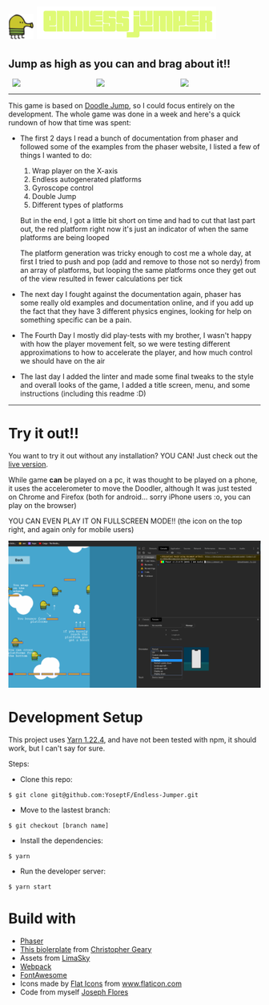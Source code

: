# ![Doodler](./src/images/Doodler.png) ![title](./src/images/title.png)

## Jump as high as you can and brag about it!!

<div class="imagesTop" style="display: flex; justify-content: space-around;">
<img src="https://i.imgur.com/aL0WyCE.png" width=30%>
<img src="https://i.imgur.com/6I1LT6w.png" width=30%>
<img src="https://i.imgur.com/R252kQU.png" width=30%>
</div>

---

This game is based on [Doodle Jump](https://apps.apple.com/us/app/doodle-jump-insanely-good/id456355158), so I could focus entirely on the development. The whole game was done in a week and here's a quick rundown of how that time was spent:
- The first 2 days I read a bunch of documentation from phaser and followed some of the examples from the phaser website, I listed a few of things I wanted to do:
  1. Wrap player on the X-axis
  2. Endless autogenerated platforms
  3. Gyroscope control
  4. Double Jump
  5. Different types of platforms
  
  But in the end, I got a little bit short on time and had to cut that last part out, the red platform right now it's just an indicator of when the same platforms are being looped

  The platform generation was tricky enough to cost me a whole day, at first I tried to push and pop (add and remove to those not so nerdy) from an array of platforms, but looping the same platforms once they get out of the view resulted in fewer calculations per tick

- The next day I fought against the documentation again, phaser has some really old examples and documentation online, and if you add up the fact that they have 3 different physics engines, looking for help on something specific can be a pain.
- The Fourth Day I mostly did play-tests with my brother, I wasn't happy with how the player movement felt, so we were testing different approximations to how to accelerate the player, and how much control we should have on the air
- The last day I added the linter and made some final tweaks to the style and overall looks of the game, I added a title screen, menu, and some instructions (including this readme :D)
---

# Try it out!!

You want to try it out without any installation? YOU CAN! Just check out the [live version](https://endless-jumper.netlify.app/).

While game __can__ be played on a pc, it was thought to be played on a phone, it uses the accelerometer to move the Doodler, although It was just tested on Chrome and Firefox (both for android... sorry iPhone users :o, you can play on the browser)

YOU CAN EVEN PLAY IT ON FULLSCREEN MODE!! (the icon on the top right, and again only for mobile users)

![doodleWeb](./src/images/doodlerWeb.gif)

# Development Setup

This project uses [Yarn 1.22.4](https://classic.yarnpkg.com/en/), and have not been tested with npm, it should work, but I can't say for sure.

Steps: 
- Clone this repo:
```
$ git clone git@github.com:YoseptF/Endless-Jumper.git
```
- Move to the lastest branch:
```
$ git checkout [branch name]
```
- Install the dependencies:
```
$ yarn
```
- Run the developer server:
```
$ yarn start
```

# Build with

- [Phaser](https://phaser.io/phaser3)
- [This biolerplate](https://github.com/crgeary/phaser3-webpack-boilerplate) from [Christopher Geary](https://github.com/crgeary)
- Assets from [LimaSky](http://www.limasky.com/)
- [Webpack](https://webpack.js.org/)
- [FontAwesome](https://fontawesome.com/)
- Icons made by <a href="https://www.flaticon.com/authors/flat-icons" title="Flat Icons">Flat Icons</a> from <a href="https://www.flaticon.com/" title="Flaticon"> www.flaticon.com</a>
- Code from myself [Joseph Flores](https://github.com/YoseptF?tab=repositories)
